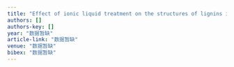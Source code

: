 ```yaml
---
title: "Effect of ionic liquid treatment on the structures of lignins in solutions: molecular subunits released from lignin"
authors: []
authors-key: []
year: "数据暂缺"
article-link: "数据暂缺"
venue: "数据暂缺"
bibex: "数据暂缺"
---
```

